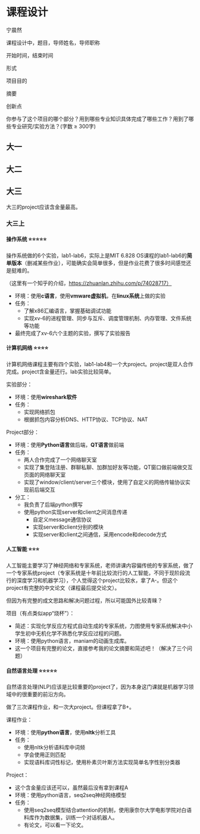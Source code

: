 # 课程设计

宁晨然

课程设计中，题目，导师姓名，导师职称

开始时间，结束时间

形式

项目目的

摘要

创新点

你参与了这个项目的哪个部分？用到哪些专业知识具体完成了哪些工作？用到了哪些专业研究/实验方法？(字数 ≥ 300字)



## 大一





## 大二



## 大三

大三的project应该含金量最高。

### 大三上

#### 操作系统 ⭐⭐⭐⭐⭐

操作系统做的6个实验，lab1-lab6，实际上是MIT 6.828 OS课程的lab1-lab6的**简单版本**（删减某些作业），可能确实会简单很多，但是作业花费了很多时间感觉还是挺难的。

（这里有一个知乎的介绍，https://zhuanlan.zhihu.com/p/74028717）

- 环境：使用**c语言**，使用**vmware虚拟机**，在**linux系统**上做的实验
- 任务：
  - 了解x86汇编语言，掌握基础调试功能
  - 实现xv-6的进程管理、同步与互斥、调度管理机制、内存管理、文件系统等功能
- 最终完成了xv-6六个主题的实验，撰写了实验报告



#### 计算机网络 ⭐⭐⭐⭐

计算机网络课程主要有四个实验，lab1-lab4和一个大project。project是双人合作完成。project含金量还行。lab实验比较简单。

实验部分：

- 环境：使用**wireshark软件**
- 任务：
  - 实现网络抓包
  - 根据抓包内容分析DNS、HTTP协议、TCP协议、NAT

Project部分：

- 环境：使用**Python语言**做后端，**QT语言**做前端
- 任务：
  - 两人合作完成了一个网络聊天室
  - 实现了集登陆注册、群聊私聊、加群加好友等功能，QT窗口做前端做交互页面的网络聊天室
  - 实现了window/client/server三个模块，使用了自定义的网络传输协议实现前后端交互
- 分工：
  - 我负责了后端python撰写
  - 使用python实现server和client之间消息传递
    - 自定义message通信协议
    - 实现server和client分别的模块
    - 实现server和client之间通信，采用encode和decode方式



#### 人工智能 ⭐⭐⭐

人工智能主要学习了神经网络和专家系统，老师讲课内容偏传统的专家系统，做了一个专家系统project（专家系统是十年前比较流行的人工智能，不同于现阶段流行的深度学习和机器学习），个人觉得这个project比较水，拿了A-。但这个project有完整的中文论文（课程最后提交论文）。

但因为有完整的成文思路和解决问题过程，所以可能国外比较青睐？

项目（有点类似app“烧杯”）：

- 简述：实现化学反应方程式自动生成的专家系统，力图使用专家系统解决中小学生初中无机化学不熟悉化学反应过程的问题。
- 环境：使用python语言，maniam的动画生成库。
- 这一个项目有完整的论文，直接参考我的论文摘要和简述吧！（解决了三个问题）



#### 自然语言处理 ⭐⭐⭐⭐⭐

自然语言处理(NLP)应该是比较重要的project了，因为本身这门课就是机器学习领域中的很重要的前沿方向。

做了三次课程作业，和一次大project。但课程拿了B+。

课程作业：

- 环境：使用**python语言**，使用**nltk**分析工具
- 任务：
  - 使用nltk分析语料库中词频
  - 学会使用正则匹配
  - 实现语料库词性标记，使用朴素贝叶斯方法实现简单名字性别分类器

Project：

- 这个含金量应该还可以，虽然最后没有拿到课程A
- 环境：使用python语言，seq2seq神经网络模型
- 任务：
  - 使用seq2seq模型结合attention的机制，使用康奈尔大学电影学院对白语料库作为数据集，训练一个对话机器人。
  - 有论文，可以看一下论文。













